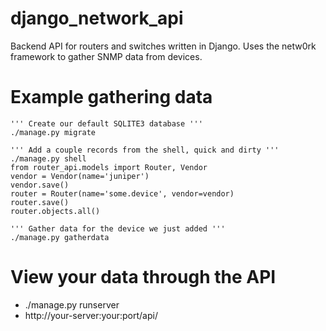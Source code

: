 # django_network_api
Backend API for routers and switches written in Django. Uses the netw0rk framework to gather SNMP data from devices.

# Example gathering data
    ''' Create our default SQLITE3 database '''
    ./manage.py migrate
    
    ''' Add a couple records from the shell, quick and dirty '''
    ./manage.py shell
    from router_api.models import Router, Vendor
    vendor = Vendor(name='juniper')
    vendor.save()
    router = Router(name='some.device', vendor=vendor)
    router.save()
    router.objects.all()
    
    ''' Gather data for the device we just added '''
    ./manage.py gatherdata

# View your data through the API
* ./manage.py runserver
* http://your-server:your:port/api/
